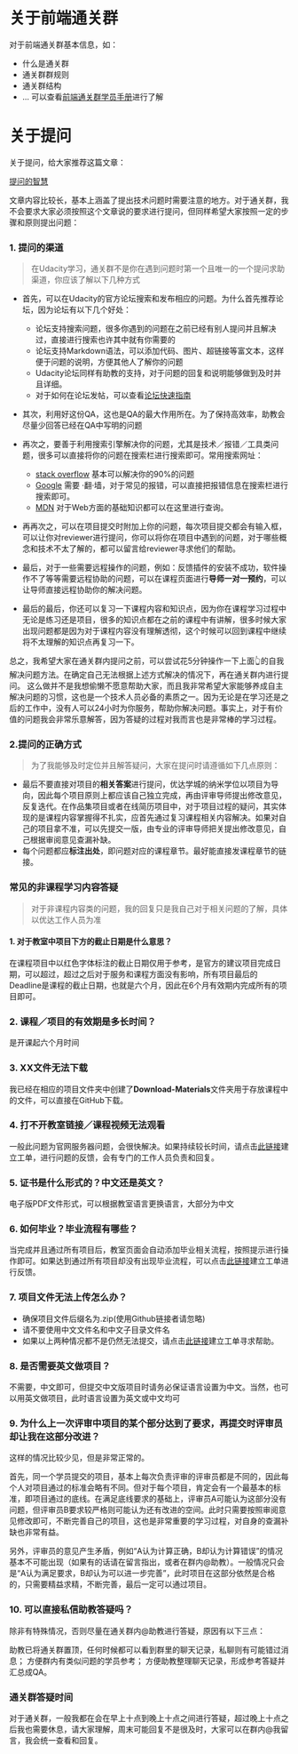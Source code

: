 # 关于前端通关群
对于前端通关群基本信息，如：
* 什么是通关群
* 通关群群规则
* 通关群结构
* ...
可以查看[前端通关群学员手册](https://shimo.im/doc/bZWadyhEdvYLYNfa?r=JDGG20/)进行了解
# 关于提问
关于提问，给大家推荐这篇文章：

[提问的智慧](https://github.com/ryanhanwu/How-To-Ask-Questions-The-Smart-Way/blob/master/README-zh_CN.md)

文章内容比较长，基本上涵盖了提出技术问题时需要注意的地方。对于通关群，我不会要求大家必须按照这个文章说的要求进行提问，但同样希望大家按照一定的步骤和原则提出问题：

### 1. 提问的渠道
> 在Udacity学习，通关群不是你在遇到问题时第一个且唯一的一个提问求助渠道，你应该了解以下几种方式

* 首先，可以在Udacity的官方论坛搜索和发布相应的问题。为什么首先推荐论坛，因为论坛有以下几个好处：
  * 论坛支持搜索问题，很多你遇到的问题在之前已经有别人提问并且解决过，直接进行搜索也许其中就有你需要的
  * 论坛支持Markdown语法，可以添加代码、图片、超链接等富文本，这样便于问题的说明，方便其他人了解你的问题
  * Udacity论坛同样有助教的支持，对于问题的回复和说明能够做到及时并且详细。
  * 对于如何在论坛发帖，可以查看[论坛快速指南](https://discussions.youdaxue.com/t/topic/58)
  
* 其次，利用好这份QA，这也是QA的最大作用所在。为了保持高效率，助教会尽量少回答已经在QA中写明的问题

* 再次之，要善于利用搜索引擎解决你的问题，尤其是技术／报错／工具类问题，很多可以直接将你的问题在搜索栏进行搜索即可。常用搜索网址：
  * [stack overflow](https://stackoverflow.com/) 基本可以解决你的90%的问题
  * [Google](https://www.google.com/?hl=zh) 需要 ·翻·墙，对于常见的报错，可以直接把报错信息在搜索栏进行搜索即可。
  * [MDN](https://developer.mozilla.org/zh-CN/) 对于Web方面的基础知识都可以在这里进行查询。
  
* 再再次之，可以在项目提交时附加上你的问题，每次项目提交都会有输入框，可以让你对reviewer进行提问，你可以将你在项目中遇到的问题，对于哪些概念和技术不太了解的，都可以留言给reviewer寻求他们的帮助。

* 最后，对于一些需要远程操作的问题，例如：反馈插件的安装不成功，软件操作不了等等需要远程协助的问题，可以在课程页面进行**导师一对一预约**，可以让导师直接远程协助你的解决问题。

* 最后的最后，你还可以复习一下课程内容和知识点，因为你在课程学习过程中无论是练习还是项目，很多的知识点都在之前的课程中有讲解，很多时候大家出现问题都是因为对于课程内容没有理解透彻，这个时候可以回到课程中继续将不太理解的知识点再复习一下。

总之，我希望大家在通关群内提问之前，可以尝试花5分钟操作一下上面👆的自我解决问题方法。在确定自己无法根据上述方式解决的情况下，再在通关群内进行提问。
这么做并不是我想偷懒不愿意帮助大家，而且我非常希望大家能够养成自主解决问题的习惯，这也是一个技术人员必备的素质之一。因为无论是在学习还是之后的工作中，没有人可以24小时为你服务，帮助你解决问题。事实上，对于有价值的问题我会非常乐意解答，因为答疑的过程对我而言也是非常棒的学习过程。

### 2.提问的正确方式
> 为了我能够及时定位并且解答疑问，大家在提问时请遵循如下几点原则：
* 最后不要直接对项目的**相关答案**进行提问，优达学城的纳米学位以项目为导向，因此每个项目原则上都应该自己独立完成，再由评审导师提出修改意见，反复迭代。在作品集项目或者在线简历项目中，对于项目过程的疑问，其实体现的是课程内容掌握得不扎实，应首先通过复习课程相关内容解决。如果对自己的项目拿不准，可以先提交一版，由专业的评审导师把关提出修改意见，自己根据审阅意见查漏补缺。
* 每个问题都应**标注出处**，即问题对应的课程章节。最好能直接发课程章节的链接。

### 常见的非课程学习内容答疑
> 对于非课程内容类的问题，我的回复只是我自己对于相关问题的了解，具体以优达工作人员为准
#### 1. 对于教室中项目下方的截止日期是什么意思？
在课程项目中以红色字体标注的截止日期仅用于参考，是官方的建议项目完成日期，可以超过，超过之后对于服务和课程方面没有影响，所有项目最后的Deadline是课程的截止日期，也就是六个月，因此在6个月有效期内完成所有的项目即可。

### 2. 课程／项目的有效期是多长时间？
是开课起六个月时间

### 3. XX文件无法下载
我已经在相应的项目文件夹中创建了**Download-Materials**文件夹用于存放课程中的文件，可以直接在GitHub下载。

### 4. 打不开教室链接／课程视频无法观看
一般此问题为官网服务器问题，会很快解决。如果持续较长时间，请点击[此链接](https://udacity-cn.zendesk.com/hc/zh-cn/requests/new)建立工单，进行问题的反馈，会有专门的工作人员负责和回复。

### 5. 证书是什么形式的？中文还是英文？
电子版PDF文件形式，可以根据教室语言更换语言，大部分为中文

### 6. 如何毕业？毕业流程有哪些？
当完成并且通过所有项目后，教室页面会自动添加毕业相关流程，按照提示进行操作即可。如果达到通过所有项目却没有出现毕业流程，可以点击[此链接](https://udacity-cn.zendesk.com/hc/zh-cn/requests/new)建立工单进行反馈。

### 7. 项目文件无法上传怎么办？
* 确保项目文件后缀名为.zip(使用Github链接者请忽略)
* 请不要使用中文文件名和中文子目录文件名
* 如果以上两种情况都不是仍然无法提交，请点击[此链接](https://udacity-cn.zendesk.com/hc/zh-cn/requests/new)建立工单寻求帮助。

### 8. 是否需要英文做项目？
不需要，中文即可，但提交中文版项目时请务必保证语言设置为中文。当然，也可以用英文做项目，此时语言设置为英文或中文均可

### 9. 为什么上一次评审中项目的某个部分达到了要求，再提交时评审员却让我在这部分改进？
这样的情况比较少见，但是非常正常的。

首先，同一个学员提交的项目，基本上每次负责评审的评审员都是不同的，因此每个人对项目通过的标准会略有不同。但对于每个项目，肯定会有一个最基本的标准，即项目通过的底线。在满足底线要求的基础上，评审员A可能认为这部分没有问题，但评审员B要求较严格则可能认为还有改进的空间。此时只需要按照审阅意见修改即可，不断完善自己的项目，这也是非常重要的学习过程，对自身的查漏补缺也非常有益。

另外，评审员的意见产生矛盾，例如“A认为计算正确，B却认为计算错误”的情况基本不可能出现（如果有的话请在留言指出，或者在群内@助教）。一般情况只会是“A认为满足要求，B却认为可以进一步完善”，此时项目在这部分依然是合格的，只需要精益求精，不断完善，最后一定可以通过项目。

### 10. 可以直接私信助教答疑吗？
除非有特殊情况，否则尽量在通关群内@助教进行答疑，原因有以下三点：

助教已将通关群置顶，任何时候都可以看到群里的聊天记录，私聊则有可能错过消息；
方便群内有类似问题的学员参考；
方便助教整理聊天记录，形成参考答疑并汇总成QA。

### 通关群答疑时间
对于通关群，一般我都在会在早上十点到晚上十点之间进行答疑，超过晚上十点之后我也需要休息，请大家理解，周末可能回复不是很及时，大家可以在群内@我留言，我会统一查看和回复。




